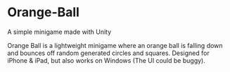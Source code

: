 # Orange-Ball
A simple minigame made with Unity

Orange Ball is a lightweight minigame where an orange ball is falling down and bounces off random generated circles and squares.
Designed for iPhone & iPad, but also works on Windows (The UI could be buggy).
